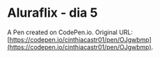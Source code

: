 # Aluraflix - dia 5

A Pen created on CodePen.io. Original URL: [https://codepen.io/cinthiacastr01/pen/OJgwbmp](https://codepen.io/cinthiacastr01/pen/OJgwbmp).


